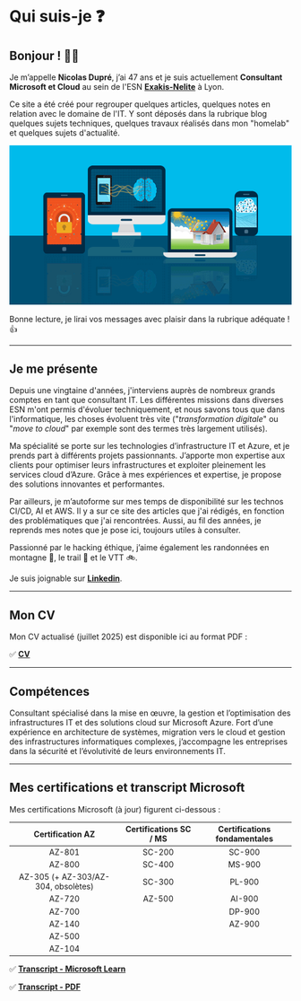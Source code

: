 # Qui suis-je ❓

## Bonjour ! 🙋‍♂️

Je m’appelle **Nicolas Dupré**, j’ai 47 ans et je suis actuellement **Consultant Microsoft et Cloud** au sein de l'ESN [**Exakis-Nelite**](https://www.exakis-nelite.com/) à Lyon.

Ce site a été créé pour regrouper quelques articles, quelques notes en relation avec le domaine de l'IT. Y sont déposés dans la rubrique blog quelques sujets techniques, quelques travaux réalisés dans mon "homelab" et quelques sujets d'actualité.

![](whoami.gif)

Bonne lecture, je lirai vos messages avec plaisir dans la rubrique adéquate ! 👍

---

## Je me présente

Depuis une vingtaine d'années, j'interviens auprès de nombreux grands comptes en tant que consultant IT. Les différentes missions dans diverses ESN m'ont permis d'évoluer techniquement, et nous savons tous que dans l'informatique, les choses évoluent très vite ("*transformation digitale*" ou "*move to cloud*" par exemple sont des termes très largement utilisés).

Ma spécialité se porte sur les technologies d’infrastructure IT et Azure, et je prends part à différents projets passionnants. J’apporte mon expertise aux clients pour optimiser leurs infrastructures et exploiter pleinement les services cloud d’Azure. Grâce à mes expériences et expertise, je propose des solutions innovantes et performantes.

Par ailleurs, je m’autoforme sur mes temps de disponibilité sur les technos CI/CD, AI et AWS. Il y a sur ce site des articles que j'ai rédigés, en fonction des problématiques que j'ai rencontrées. Aussi, au fil des années, je reprends mes notes que je pose ici, toujours utiles à consulter.

Passionné par le hacking éthique, j’aime également les randonnées en montagne 🚶, le trail 🏃 et le VTT 🚲.

Je suis joignable sur [**Linkedin**](https://www.linkedin.com/in/nicolas-dupre-94b2a078/).

---

## Mon CV

Mon CV actualisé (juillet 2025) est disponible ici au format PDF : 

✅ [__CV__ ](https://www.ndu69.com/CV/CV_NicolasDupr%C3%A9.pdf)

---

## Compétences

Consultant spécialisé dans la mise en œuvre, la gestion et l’optimisation des infrastructures IT et des solutions cloud sur Microsoft Azure. Fort d’une expérience en architecture de systèmes, migration vers le cloud et gestion des infrastructures informatiques complexes, j’accompagne les entreprises dans la sécurité et l’évolutivité de leurs environnements IT.

---

## Mes certifications et transcript Microsoft

Mes certifications Microsoft (à jour) figurent ci-dessous :

|          Certification AZ           | Certifications SC / MS | Certifications fondamentales |
| :---------------------------------: | :--------------------: | :--------------------------: |
|               AZ-801                |         SC-200         |            SC-900            |
|               AZ-800                |         SC-400         |            MS-900            |
| AZ-305 (+ AZ-303/AZ-304, obsolètes) |         SC-300         |            PL-900            |
|               AZ-720                |         AZ-500         |            AI-900            |
|               AZ-700                |                        |            DP-900            |
|               AZ-140                |                        |            AZ-900            |
|               AZ-500                |                        |                              |
|               AZ-104                |                        |                              |

✅ [__Transcript - Microsoft Learn__](https://learn.microsoft.com/en-us/users/nicolasdupre-8094/transcript/dr54wh1x92zq563)

✅ [__Transcript - PDF__](http://www.ndu69.com/Transcript/Transcription_NicolasDupr%C3%A9_MicrosoftLearn.pdf)
